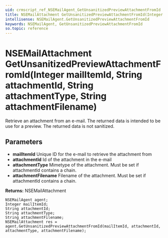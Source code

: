 ```yaml
---
uid: crmscript_ref_NSEMailAgent_GetUnsanitizedPreviewAttachmentFromId
title: NSEMailAttachment GetUnsanitizedPreviewAttachmentFromId(Integer mailItemId, String attachmentId, String attachmentType, String attachmentFilename)
intellisense: NSEMailAgent.GetUnsanitizedPreviewAttachmentFromId
keywords: NSEMailAgent, GetUnsanitizedPreviewAttachmentFromId
so.topic: reference
---
```


# NSEMailAttachment GetUnsanitizedPreviewAttachmentFromId(Integer mailItemId, String attachmentId, String attachmentType, String attachmentFilename)

Retrieve an attachment from an e-mail. The returned data is intended to be use for a preview. The returned data is not sanitized.

## Parameters

* **mailItemId** Unique ID for the e-mail to retrieve the attachment from
* **attachmentId** Id of the attachment in the e-mail
* **attachmentType** Mimetype of the attachment. Must be set if attachmentId contains a chain.
* **attachmentFilename** Filename of the attachment. Must be set if attachmentId contains a chain.

**Returns:** NSEMailAttachment

```crmscript
NSEMailAgent agent;
Integer mailItemId;
String attachmentId;
String attachmentType;
String attachmentFilename;
NSEMailAttachment res = agent.GetUnsanitizedPreviewAttachmentFromId(mailItemId, attachmentId, attachmentType, attachmentFilename);
```

